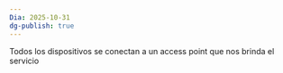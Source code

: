 ```yaml
---
Dia: 2025-10-31
dg-publish: true
---
```

Todos los dispositivos se conectan a un access point que nos brinda el servicio